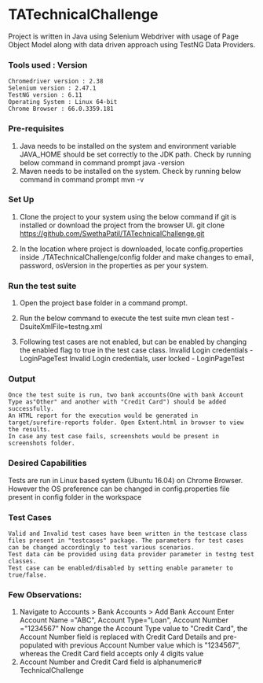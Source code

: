 # TATechnicalChallenge

Project is written in Java using Selenium Webdriver with usage of Page Object Model along with data driven approach using TestNG Data Providers.

### Tools used : Version
	Chromedriver version : 2.38
	Selenium version : 2.47.1
	TestNG version : 6.11
	Operating System : Linux 64-bit
	Chrome Browser : 66.0.3359.181 

### Pre-requisites
 1. Java needs to be installed on the system and environment variable JAVA_HOME should be set correctly to the JDK path.
	Check by running below command in command prompt
		java -version
 2. Maven needs to be installed on the system.
 	Check by running below command in command prompt
		mvn -v

### Set Up
 1. Clone the project to your system using the below command if git is installed or download the project from the browser UI.
 	git clone https://github.com/SwethaPatil/TATechnicalChallenge.git

 2. In the location where project is downloaded, locate config.properties inside ./TATechnicalChallenge/config folder and make changes to email, password, osVersion in the properties as per your system.

### Run the test suite
 1. Open the project base folder in a command prompt.

 2. Run the below command to execute the test suite
		mvn clean test -DsuiteXmlFile=testng.xml
 
 3. Following test cases are not enabled, but can be enabled by changing the enabled flag to true in the test case class.
 	Invalid Login credentials - LoginPageTest
 	Invalid Login credentials, user locked - LoginPageTest 

### Output
	Once the test suite is run, two bank accounts(One with bank Account Type as"Other" and another with "Credit Card") should be added successfully.
	An HTML report for the execution would be generated in target/surefire-reports folder. Open Extent.html in browser to view the results.
	In case any test case fails, screenshots would be present in screenshots folder.

### Desired Capabilities
Tests are run in Linux based system (Ubuntu 16.04) on Chrome Browser. However the OS preference can be changed in config.properties file present in config folder in the workspace

### Test Cases
	Valid and Invalid test cases have been written in the testcase class files present in "testcases" package. The parameters for test cases can be changed accordingly to test various scenarios.
	Test data can be provided using data provider parameter in testng test classes.
	Test case can be enabled/disabled by setting enable parameter to true/false.

### Few Observations:
 1. Navigate to Accounts > Bank Accounts > Add Bank Account
    Enter Account Name ="ABC", Account Type="Loan", Account Number ="1234567"
    Now change the Account Type value to "Credit Card", the Account Number field is replaced with Credit Card Details and pre-populated  with previous Account Number value which is "1234567", whereas the Credit Card field accepts only 4 digits value
 2. Account Number and Credit Card field is alphanumeric# TechnicalChallenge
